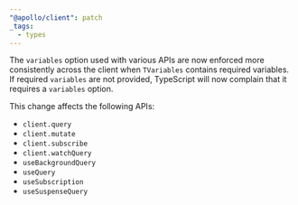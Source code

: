 ```yaml
---
"@apollo/client": patch
_tags:
  - types
---
```


The `variables` option used with various APIs are now enforced more consistently across the client when `TVariables` contains required variables. If required `variables` are not provided, TypeScript will now complain that it requires a `variables` option.

This change affects the following APIs:
- `client.query`
- `client.mutate`
- `client.subscribe`
- `client.watchQuery`
- `useBackgroundQuery`
- `useQuery`
- `useSubscription`
- `useSuspenseQuery`
